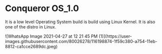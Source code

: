 # Conqueror OS_1.0
<p>It is a low level Operating System build is build using Linux Kernel.
  It is also one of the distro in Linux.
</p>
![WhatsApp Image 2021-04-27 at 12 21 45 PM (1)](https://user-images.githubusercontent.com/80026278/116198874-1f59c380-a754-11eb-8812-ca1cce2689dc.jpeg)
